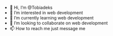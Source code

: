 - 👋 Hi, I’m @Tobiadeks
- 👀 I’m interested in web development
- 🌱 I’m currently learning web development
- 💞️ I’m looking to collaborate on web development 
- 📫 How to reach me just message me

<!---
Tobiadeks/Tobiadeks is a ✨ special ✨ repository because its `README.md` (this file) appears on your GitHub profile.
You can click the Preview link to take a look at your changes.
--->
